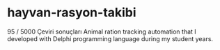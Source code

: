 # hayvan-rasyon-takibi
95 / 5000 Çeviri sonuçları Animal ration tracking automation that I developed with Delphi programming language during my student years. 
